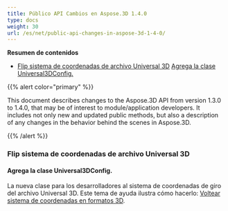 ```yaml
---
title: Público API Cambios en Aspose.3D 1.4.0
type: docs
weight: 30
url: /es/net/public-api-changes-in-aspose-3d-1-4-0/
---
```

**Resumen de contenidos**

- [Flip sistema de coordenadas de archivo Universal 3D](#PublicAPIChangesinAspose.3D1.4.0-FlipCoordinateSystemofUniversal3DFile) 
[Agrega la clase Universal3DConfig.](#PublicAPIChangesinAspose.3D1.4.0-AddsUniversal3DConfigclass.)

{{% alert color="primary" %}} 

This document describes changes to the Aspose.3D API from version 1.3.0 to 1.4.0, that may be of interest to module/application developers. It includes not only new and updated public methods, but also a description of any changes in the behavior behind the scenes in Aspose.3D.

{{% /alert %}} 
###  **Flip sistema de coordenadas de archivo Universal 3D**
####  **Agrega la clase Universal3DConfig.**
La nueva clase para los desarrolladores al sistema de coordenadas de giro del archivo Universal 3D. Este tema de ayuda ilustra cómo hacerlo: [Voltear sistema de coordenadas en formatos 3D](http://www.aspose.com/docs/display/3dnet/Add+an+Asset+Information+and+Flip+Coordinate+System+in+3D+Formats#AddanAssetInformationandFlipCoordinateSystemin3DFormats-FlipCoordinateSystemin3DFormats).
